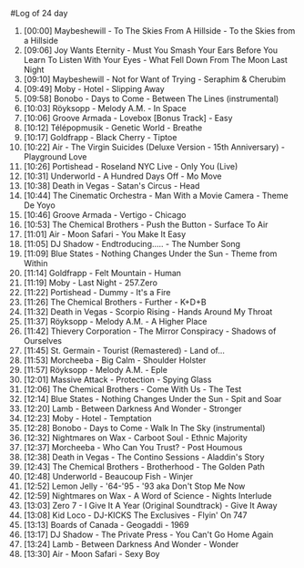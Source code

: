 #Log of 24 day

1. [00:00] Maybeshewill - To The Skies From A Hillside - To the Skies from a Hillside
1. [09:06] Joy Wants Eternity - Must You Smash Your Ears Before You Learn To Listen With Your Eyes - What Fell Down From The Moon Last Night
1. [09:10] Maybeshewill - Not for Want of Trying - Seraphim & Cherubim
1. [09:49] Moby - Hotel - Slipping Away
1. [09:58] Bonobo - Days to Come - Between The Lines (instrumental)
1. [10:03] Röyksopp - Melody A.M. - In Space
1. [10:06] Groove Armada - Lovebox [Bonus Track] - Easy
1. [10:12] Télépopmusik - Genetic World - Breathe
1. [10:17] Goldfrapp - Black Cherry - Tiptoe
1. [10:22] Air - The Virgin Suicides (Deluxe Version - 15th Anniversary) - Playground Love
1. [10:26] Portishead - Roseland NYC Live - Only You (Live)
1. [10:31] Underworld - A Hundred Days Off - Mo Move
1. [10:38] Death in Vegas - Satan's Circus - Head
1. [10:44] The Cinematic Orchestra - Man With a Movie Camera - Theme De Yoyo
1. [10:46] Groove Armada - Vertigo - Chicago
1. [10:53] The Chemical Brothers - Push the Button - Surface To Air
1. [11:01] Air - Moon Safari - You Make It Easy
1. [11:05] DJ Shadow - Endtroducing..... - The Number Song
1. [11:09] Blue States - Nothing Changes Under the Sun - Theme from Within
1. [11:14] Goldfrapp - Felt Mountain - Human
1. [11:19] Moby - Last Night - 257.Zero
1. [11:22] Portishead - Dummy - It's a Fire
1. [11:26] The Chemical Brothers - Further - K+D+B
1. [11:32] Death in Vegas - Scorpio Rising - Hands Around My Throat
1. [11:37] Röyksopp - Melody A.M. - A Higher Place
1. [11:42] Thievery Corporation - The Mirror Conspiracy - Shadows of Ourselves
1. [11:45] St. Germain - Tourist (Remastered) - Land of...
1. [11:53] Morcheeba - Big Calm - Shoulder Holster
1. [11:57] Röyksopp - Melody A.M. - Eple
1. [12:01] Massive Attack - Protection - Spying Glass
1. [12:06] The Chemical Brothers - Come With Us - The Test
1. [12:14] Blue States - Nothing Changes Under the Sun - Spit and Soar
1. [12:20] Lamb - Between Darkness And Wonder - Stronger
1. [12:23] Moby - Hotel - Temptation
1. [12:28] Bonobo - Days to Come - Walk In The Sky (instrumental)
1. [12:32] Nightmares on Wax - Carboot Soul - Ethnic Majority
1. [12:37] Morcheeba - Who Can You Trust? - Post Houmous
1. [12:38] Death in Vegas - The Contino Sessions - Aladdin's Story
1. [12:43] The Chemical Brothers - Brotherhood - The Golden Path
1. [12:48] Underworld - Beaucoup Fish - Winjer
1. [12:52] Lemon Jelly - '64-'95 - '93 aka Don't Stop Me Now
1. [12:59] Nightmares on Wax - A Word of Science - Nights Interlude
1. [13:03] Zero 7 - I Give It A Year (Original Soundtrack) - Give It Away
1. [13:08] Kid Loco - DJ-KICKS The Exclusives - Flyin' On 747
1. [13:13] Boards of Canada - Geogaddi - 1969
1. [13:17] DJ Shadow - The Private Press - You Can't Go Home Again
1. [13:24] Lamb - Between Darkness And Wonder - Wonder
1. [13:30] Air - Moon Safari - Sexy Boy
